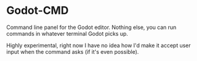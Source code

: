 # Godot-CMD
Command line panel for the Godot editor. Nothing else, you can run commands in whatever terminal Godot picks up. 

Highly experimental, right now I have no idea how I'd make it accept user input when the command asks (if it's even possible).